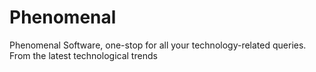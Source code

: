 # Phenomenal
Phenomenal Software, one-stop for all your technology-related queries. From the latest technological trends
